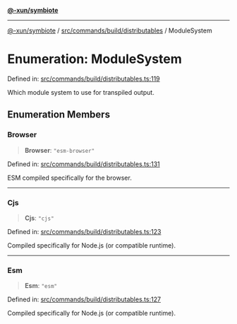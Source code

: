 [**@-xun/symbiote**](../../../../../README.md)

***

[@-xun/symbiote](../../../../../README.md) / [src/commands/build/distributables](../README.md) / ModuleSystem

# Enumeration: ModuleSystem

Defined in: [src/commands/build/distributables.ts:119](https://github.com/Xunnamius/symbiote/blob/3044ba2654d63523648bf35278fa1c752d878990/src/commands/build/distributables.ts#L119)

Which module system to use for transpiled output.

## Enumeration Members

### Browser

> **Browser**: `"esm-browser"`

Defined in: [src/commands/build/distributables.ts:131](https://github.com/Xunnamius/symbiote/blob/3044ba2654d63523648bf35278fa1c752d878990/src/commands/build/distributables.ts#L131)

ESM compiled specifically for the browser.

***

### Cjs

> **Cjs**: `"cjs"`

Defined in: [src/commands/build/distributables.ts:123](https://github.com/Xunnamius/symbiote/blob/3044ba2654d63523648bf35278fa1c752d878990/src/commands/build/distributables.ts#L123)

Compiled specifically for Node.js (or compatible runtime).

***

### Esm

> **Esm**: `"esm"`

Defined in: [src/commands/build/distributables.ts:127](https://github.com/Xunnamius/symbiote/blob/3044ba2654d63523648bf35278fa1c752d878990/src/commands/build/distributables.ts#L127)

Compiled specifically for Node.js (or compatible runtime).
